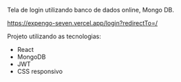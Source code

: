 Tela de login utilizando banco de dados online, Mongo DB.

https://expengo-seven.vercel.app/login?redirectTo=/

Projeto utilizando as tecnologias:
- React
- MongoDB
- JWT
- CSS responsivo

